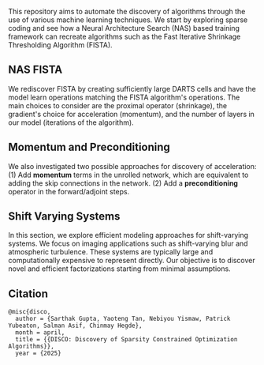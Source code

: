 This repository aims to automate the discovery of algorithms through the use of various machine learning techniques. We start by exploring sparse coding and see how a Neural Architecture Search (NAS) based training framework can recreate algorithms such as the Fast Iterative Shrinkage Thresholding Algorithm (FISTA). 

## **NAS FISTA**

We rediscover FISTA by creating sufficiently large DARTS cells and have the model learn operations matching the FISTA algorithm's operations. The main choices to consider are the proximal operator (shrinkage), the gradient's choice for acceleration (momentum), and the number of layers in our model (iterations of the algorithm). 

## **Momentum and Preconditioning**
We also investigated two possible approaches for discovery of acceleration: (1) Add **momentum** terms in the unrolled network, which are equivalent to adding the skip connections in the network. (2) Add a **preconditioning** operator in the forward/adjoint steps.

## **Shift Varying Systems**
In this section, we explore efficient modeling approaches for shift-varying systems. We focus on imaging applications such as shift-varying blur and atmospheric turbulence. These systems are typically large and computationally expensive to represent directly. Our objective is to discover novel and efficient factorizations starting from minimal assumptions.

## **Citation**
```
@misc{disco,
  author = {Sarthak Gupta, Yaoteng Tan, Nebiyou Yismaw, Patrick Yubeaton, Salman Asif, Chinmay Hegde},
  month = april,
  title = {{DISCO: Discovery of Sparsity Constrained Optimization Algorithms}},
  year = {2025}
```
